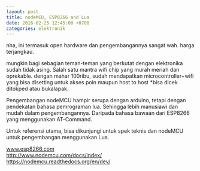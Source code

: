 ```yaml
---
layout: post
title: ﻿nodeMCU, ESP8266 and Lua
date: 2016-02-25 12:45:00 +0700
categories: elektronik
---
```





nha, ini termasuk open hardware dan pengembangannya sangat wah. harga terjangkau.

mungkin bagi sebagian teman-teman yang berkutat dengan elektronika sudah tidak asing. Salah satu mantra wifi chip yang murah meriah dan oprekable. dengan mahar 100ribu, sudah mendapatkan microcontroller+wifi yang bisa disetting untuk akses poin maupun host to host *bisa dicek ditokped atau bukalapak.

Pengembangan nodeMCU hampir serupa dengan arduino, tetapi dengan pendekatan bahasa pemrograman lua. Sehingga lebih manusiawi dan mudah dalam pengembangannya. Daripada bahasa bawaan dari ESP8266 yang menggunakan AT-Command.

Untuk referensi utama, bisa dikunjungi untuk spek teknis dan nodeMCU untuk pengembangan menggunakan Lua.

www.esp8266.com <br>
http://www.nodemcu.com/docs/index/ <br>
https://nodemcu.readthedocs.org/en/dev/
